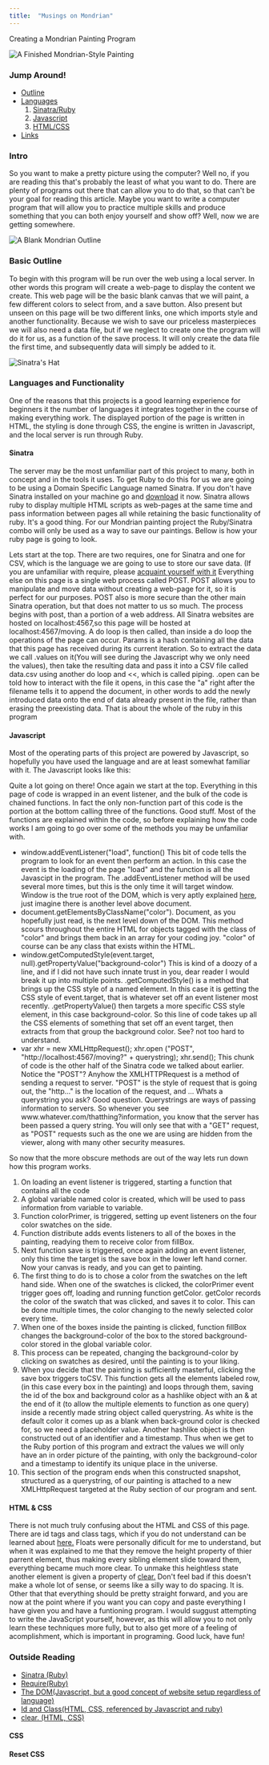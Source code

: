 ```yaml
---
title:  "Musings on Mondrian"
---
```

  <p> Creating a Mondrian Painting Program</p>

  <img src ="Finished.png" alt ="A Finished Mondrian-Style Painting">
  <div>
    <h3>Jump Around!</h3>
    <ul>
      <li>
        <a href ="#basicOutline">Outline</a>
      </li>
      <li>
        <a href ="#languages">Languages</a>
        <ol>
          <li>
            <a href ="#sinatra">Sinatra/Ruby</a>
          </li>
          <li>
            <a href = "#javascript">Javascript</a>
          </li>
          <li>
            <a href = "#htmlCss">HTML/CSS</a>
          </li>
        </ol>
      </li>
      <li>
        <a href="#links">Links</a>
      </li>
    </ul>
  </div>
  <h3>Intro</h3>
  <p> So you want to make a pretty picture using the computer?  Well no, if you are reading this that's probably the least of what you want to do.  There are plenty of programs out there that can allow you to do that, so that can't be your goal for reading this article.  Maybe you want to write a computer program that will allow you to practice multiple skills and produce something that you can both enjoy yourself and show off?  Well, now we are getting somewhere.</p>

  <img src ="Blank.png" alt="A Blank Mondrian Outline">

  <h3 id ="basicOutline"> Basic Outline </h3>
  <p> To begin with this program will be run over the web using a local server. In other words this program will create a web-page to display the content we create.  This web page will be the basic blank canvas that we will paint, a few different colors to select from, and a save button.  Also present but unseen on this page will be two different links, one which imports style and another functionality. Because we wish to save our priceless masterpieces we will also need a data file, but if we neglect to create one the program will do it for us, as a function of the save process.  It will only create the data file the first time, and subsequently data will simply be added to it. </p>

  <img src = "sinatra.png" alt="Sinatra's Hat">
  <h3 id ="languages">Languages and Functionality</h3>
  <p>One of the reasons that this projects is a good learning experience for beginners it the number of languages it integrates together in the course of making everything work.  The displayed portion of the page is written in HTML, the styling is done through CSS, the engine is written in Javascript, and the local server is run through Ruby.</p>

  <h4 id="sinatra">Sinatra</h4>
  <p>The server may be the most unfamiliar part of this project to many, both in concept and in the tools it uses.  To get Ruby to do this for us we are going to be using a Domain Specific Language named Sinatra. If you don't have Sinatra installed on your machine go and <a href = "https://www.digitalocean.com/community/tutorials/how-to-install-and-get-started-with-sinatra-on-your-system-or-vps" target = "blank"> download</a> it now. Sinatra allows ruby to display multiple HTML scripts as web-pages at the same time and pass information between pages all while retaining the basic functionality of ruby. It's a good thing. For our Mondrian painting project the Ruby/Sinatra combo will only be used as a way to save our paintings. Bellow is how your ruby page is going to look. </p>

  <script src="https://gist.github.com/bdfairbanks/5371d9a8f19e19f58a5d6c64052b7a91.js"></script>

  <p>
  Lets start at the top.  There are two requires, one for Sinatra and one for CSV, which is the language we are going to use to store our save data. (If you are unfamiliar with require, please <a href="http://rubylearning.com/satishtalim/including_other_files_in_ruby.html" target="blank"> acquaint yourself with it</a> Everything else on this page is a single web process called POST.  POST allows you to manipulate and move data without creating a web-page for it, so it is perfect for our purposes.  POST also is more secure than the other main Sinatra operation, but that does not matter to us so much.  The process begins with post, than a portion of a web address.  All Sinatra websites are hosted on localhost:4567,so this page will be hosted at localhost:4567/moving. A do loop is then called, than inside a do loop the operations of the page can occur.  Params is a hash containing all the data that this page has received during its current iteration. So to extract the data we call .values on it(You will see during the Javascript why we only need the values), then take the resulting data and pass it into a CSV file called data.csv using another do loop and <<, which is called piping.  .open can be told how to interact with the file it opens, in this case the "a" right after the filename tells it to append the document, in other words to add the newly introduced data onto the end of data already present in the file, rather than erasing the preexisting data. That is about the whole of the ruby in this program
  </p>

  <h4 id= "javascript">Javascript</h4>
  <p>Most of the operating parts of this project are powered by Javascript, so hopefully you have used the language and are at least somewhat familiar with it. The Javascript looks like this:</p>

  <script src="https://gist.github.com/bdfairbanks/0b2c6eec36edc5576b41a75857bd14af.js"></script>

  <p>Quite a lot going on there! Once again we start at the top.  Everything in this page of code is wrapped in an event listener, and the bulk of the code is chained functions.  In fact the only non-function part of this code is the portion at the bottom calling three of the functions.  Good stuff. Most of the functions are explained within the code, so before explaining how the code works I am going to go over some of the methods you may be unfamiliar with.</p>
  <ul>
    <li> 
    window.addEventListener("load", function()  This bit of code tells the program to look for an event then perform an action.  In this case the event is the loading of the page "load" and the function is all the Javascipt in the program. The .addEventListener method will be used several more times, but this is the only time it will target window.  Window is the true root of the DOM, which is very aptly explained <a href = "https://www.w3schools.com/js/js_htmldom.asp" target="blank">here</a>, just imagine there is another level above document.
    </li>
    <li>
    document.getElementsByClassName("color").   Document, as you hopefully just read, is the next level down of the DOM.  This method scours throughout the entire HTML for objects tagged with the class of "color" and brings them back in an array for your coding joy.  "color" of course can be any class that exists within the HTML. 
    </li>
    <li>
    window.getComputedStyle(event.target, null).getPropertyValue("background-color") This is kind of a doozy of a line, and if I did not have such innate trust in you, dear reader I would break it up into multiple points. .getComputedStyle() is a method that brings up the CSS style of a named element.  In this case it is getting the CSS style of event.target, that is whatever set off an event listener most recently. .getPropertyValue() then targets a more specific CSS style element, in this case background-color.  So this line of code takes up all the CSS elements of something that set off an event target, then extracts from that group the background color.  See? not too hard to understand.
    </li>
    <li>
    var xhr = new XMLHttpRequest();
    xhr.open ("POST", "http://localhost:4567/moving?" + querystring);
    xhr.send();
    This chunk of code is the other half of the Sinatra code we talked about earlier.  Notice the "POST"?  Anyhow the XMLHTTPRequest is a method of sending a request to server.  "POST" is the style of request that is going out, the "http..." is the location of the request, and ... Whats a querystring you ask?  Good question.  Querystrings are ways of passing information to servers.  So whenever you see www.whatever.com/thatthing?information, you know that the server has been passed a query string.  You will only see that with a "GET" request, as "POST" requests such as the one we are using are hidden from the viewer, along with many other security measures.
    </li>
  </ul>
  <p> So now that the more obscure methods are out of the way lets run down how this program works. </p>

  <ol>
    <li> 
    On loading an event listener is triggered, starting a function that contains all the code
    </li>
    <li> 
    A global variable named color is created, which will be used to pass information from variable to variable.
    </li>
    <li>
    Function colorPrimer, is triggered, setting up event listeners on the four color swatches on the side.
    </li>
    <li>
    Function distribute adds events listeners to all of the boxes in the painting, readying them to receive color from fillBox.
    </li>
    <li>
    Next function save is triggered, once again adding an event listener, only this time the target is the save box in the lower left hand corner.  Now your canvas is ready, and you can get to painting.
    </li>
    <li>
    The first thing to do is to chose a color from the swatches on the left hand side. When one of the swatches is clicked, the colorPrimer event trigger goes off, loading and running function getColor.  getColor records the color of the swatch that was clicked, and saves it to color.  This can be done multiple times, the color changing to the newly selected color every time. 
    </li>
    <li>
    When one of the boxes inside the painting is clicked, function fillBox changes the background-color of the box to the stored background-color stored in the global variable color.  
    </li>
    <li>
    This process can be repeated, changing the background-color by clicking on swatches as desired, until the painting is to your liking.
    </li>
    <li>
    When you decide that the painting is sufficiently masterful, clicking the save box triggers toCSV.  This function gets all the elements labeled row, (in this case every box in the painting) and loops through them, saving the id of the box and background color as a hashlike object with an & at the end of it (to allow the multiple elements to function as one query) inside a  recently made string object called querystring. As white is the default color it comes up as a blank when back-ground color is checked for, so we need a placeholder value.  Another hashlike object is then constructed out of an identifier and a timestamp.  Thus when we get to the Ruby portion of this program and extract the values we will only have an in order picture of the painting, with only the background-color and a timestamp to identify its unique place in the universe.
    </li>
    <li>
    This section of the program ends when this constructed snapshot, structured as a querystring, of our painting is attached to a new XMLHttpRequest targeted at the Ruby section of our program and sent.  
    </li>  
  </ol>
  <h4 id="htmlCss"> HTML & CSS</h4>

  <p> There is not much truly confusing about the HTML and CSS of this page.  There are id tags and class tags, which if you do not understand can be learned about <a href = "https://css-tricks.com/the-difference-between-id-and-class/" target ="blank">here.</a> Floats were personally dificult for me to understand, but when it was explained to me that they remove the height property of thier parrent element, thus making every sibling element slide toward them, everything became much more clear.  To unmake this heightless state another element is given a property of <a href ="https://www.w3schools.com/cssref/pr_class_clear.asp" target = "blank"> clear.</a> Don't feel bad if this doesn't make a whole lot of sense, or seems like a silly way to do spacing.  It is.  Other that that everything should be pretty straight forward, and you are now at the point where if you want you can copy and paste everything I have given you and have a funtioning program.  I would suggust attempting to write the JavaScript yourself, however, as this will allow you to not only learn these techniques more fully, but to also get more of a feeling of acomplishment, which is important in programing.  Good luck, have fun!</p>
  <div>
    <h3 id="links"> Outside Reading</h3>
    <ul>
      <li>
        <a href = "https://www.digitalocean.com/community/tutorials/how-to-install-and-get-started-with-sinatra-on-your-system-or-vps" target = "blank"> Sinatra (Ruby)</a>
      </li>
      <li>
        <a href="http://rubylearning.com/satishtalim/including_other_files_in_ruby.html" target="blank"> Require(Ruby)</a>
      </li>
      <li>
        <a href = "https://www.w3schools.com/js/js_htmldom.asp" target="blank">The DOM(Javascript, but a good concept of website setup regardless of language)</a>
      </li>
      <li>
        <a href = "https://css-tricks.com/the-difference-between-id-and-class/" target ="blank">Id and Class(HTML, CSS, referenced by Javascript and ruby)</a>
      </li>
      <li>
        <a href ="https://www.w3schools.com/cssref/pr_class_clear.asp" target = "blank"> clear. (HTML, CSS)</a>
      </li>
    </ul>
  </div>
  <script src="https://gist.github.com/bdfairbanks/0c07732f45875d3b8d6f11ffe979920e.js"></script>

  <h4>CSS</h4>
  <script src="https://gist.github.com/bdfairbanks/65bf33e3189b0140bb0cefd7857ff575.js"></script>
  <h4>Reset CSS</h4>
  <script src="https://gist.github.com/bdfairbanks/436127624d2f476e54468422edcb4a99.js"></script>